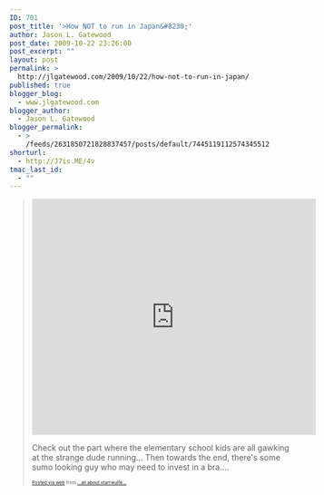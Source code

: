 ```yaml
---
ID: 701
post_title: '>How NOT to run in Japan&#8230;'
author: Jason L. Gatewood
post_date: 2009-10-22 23:26:00
post_excerpt: ""
layout: post
permalink: >
  http://jlgatewood.com/2009/10/22/how-not-to-run-in-japan/
published: true
blogger_blog:
  - www.jlgatewood.com
blogger_author:
  - Jason L. Gatewood
blogger_permalink:
  - >
    /feeds/2631850721828837457/posts/default/7445119112574345512
shorturl:
  - http://J7is.ME/4v
tmac_last_id:
  - ""
---
```

><div><object height="417" width="500"><param name="movie" value="http://www.youtube.com/v/KAxgpHWtLC0&hl=en&fs=1" /><param name="wmode" value="window" /><param name="allowFullScreen" value="true" /><param name="allowscriptaccess" value="always" /><embed src="http://www.youtube.com/v/KAxgpHWtLC0&hl=en&fs=1" type="application/x-shockwave-flash" allowfullscreen="true" allowscriptaccess="always" height="417" wmode="window" width="500"></embed></object><p>Check out the part where the elementary school kids are all gawking at the strange dude running...  Then towards the end, there's some sumo looking guy who may need to invest in a bra....</p></div>      <p style="font-size: 8px;">  <a href="http://posterous.com">Posted via web</a>   from <a href="http://starrwulfe.posterous.com/how-not-to-run-in-japan">...all about starrwulfe...</a>  </p>